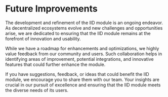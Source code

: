 # Future Improvements

The development and refinement of the IID module is an ongoing endeavor. As decentralized ecosystems evolve and new challenges and opportunities arise, we are dedicated to ensuring that the IID module remains at the forefront of innovation and usability.

While we have a roadmap for enhancements and optimizations, we highly value feedback from our community and users. Such collaboration helps in identifying areas of improvement, potential integrations, and innovative features that could further enhance the module.

If you have suggestions, feedback, or ideas that could benefit the IID module, we encourage you to share them with our team. Your insights are crucial in our pursuit of excellence and ensuring that the IID module meets the diverse needs of its users.
